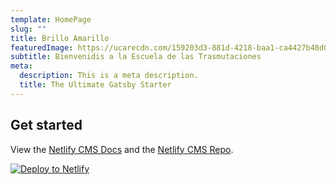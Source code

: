```yaml
---
template: HomePage
slug: ""
title: Brillo Amarillo
featuredImage: https://ucarecdn.com/159203d3-881d-4218-baa1-ca4427b48d0d/
subtitle: Bienvenidis a la Escuela de las Trasmutaciones
meta:
  description: This is a meta description.
  title: The Ultimate Gatsby Starter
---
```



## Get started

View the [Netlify CMS Docs](https://www.netlifycms.org/docs/) and the [Netlify CMS Repo](https://github.com/netlify/netlify-cms).

[![Deploy to Netlify](https://www.netlify.com/img/deploy/button.svg)](https://app.netlify.com/start/deploy?repository=https://github.com/thriveweb/yellowcake&stack=cms)
